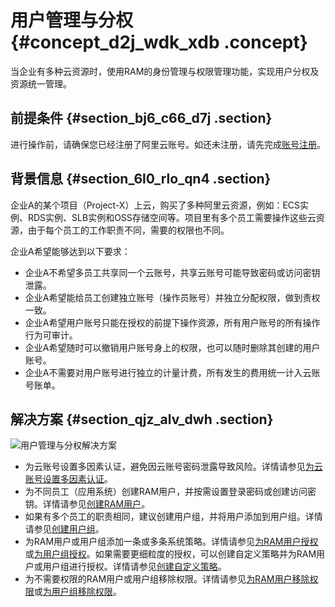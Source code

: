 # 用户管理与分权 {#concept_d2j_wdk_xdb .concept}

当企业有多种云资源时，使用RAM的身份管理与权限管理功能，实现用户分权及资源统一管理。

## 前提条件 {#section_bj6_c66_d7j .section}

进行操作前，请确保您已经注册了阿里云账号。如还未注册，请先完成[账号注册](https://account.aliyun.com/register/register.htm)。

## 背景信息 {#section_6l0_rlo_qn4 .section}

企业A的某个项目（Project-X）上云，购买了多种阿里云资源，例如：ECS实例、RDS实例、SLB实例和OSS存储空间等。项目里有多个员工需要操作这些云资源，由于每个员工的工作职责不同，需要的权限也不同。

企业A希望能够达到以下要求：

-   企业A不希望多员工共享同一个云账号，共享云账号可能导致密码或访问密钥泄露。
-   企业A希望能给员工创建独立账号（操作员账号）并独立分配权限，做到责权一致。
-   企业A希望用户账号只能在授权的前提下操作资源，所有用户账号的所有操作行为可审计。
-   企业A希望随时可以撤销用户账号身上的权限，也可以随时删除其创建的用户账号。
-   企业A不需要对用户账号进行独立的计量计费，所有发生的费用统一计入云账号账单。

## 解决方案 {#section_qjz_alv_dwh .section}

![用户管理与分权解决方案](http://static-aliyun-doc.oss-cn-hangzhou.aliyuncs.com/assets/img/23773/156897549214406_zh-CN.png)

-   为云账号设置多因素认证，避免因云账号密码泄露导致风险。详情请参见[为云账号设置多因素认证](../cn.zh-CN/安全设置/多因素认证/为云账号设置多因素认证.md#)。
-   为不同员工（应用系统）创建RAM用户，并按需设置登录密码或创建访问密钥。详情请参见[创建RAM用户](../cn.zh-CN/用户管理/创建RAM用户.md#)。
-   如果有多个员工的职责相同，建议创建用户组，并将用户添加到用户组。详情请参见[创建用户组](../cn.zh-CN/用户组管理/创建用户组.md#)。
-   为RAM用户或用户组添加一条或多条系统策略。详情请参见[为RAM用户授权](../cn.zh-CN/用户管理/为RAM用户授权.md#)或[为用户组授权](../cn.zh-CN/用户组管理/为用户组授权.md#)。如果需要更细粒度的授权，可以创建自定义策略并为RAM用户或用户组进行授权。详情请参见[创建自定义策略](../cn.zh-CN/权限策略管理/自定义策略/创建自定义策略.md#)。
-   为不需要权限的RAM用户或用户组移除权限。详情请参见[为RAM用户移除权限](../cn.zh-CN/用户管理/为RAM用户移除权限.md#)或[为用户组移除权限](../cn.zh-CN/用户组管理/为用户组移除权限.md#)。

